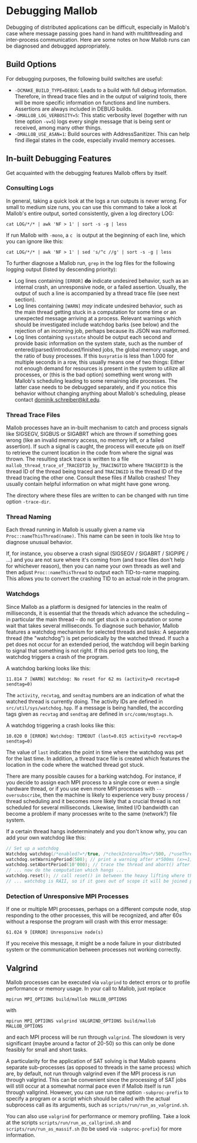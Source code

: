 
# Debugging Mallob

Debugging of distributed applications can be difficult, especially in Mallob's case where message passing goes hand in hand with multithreading and inter-process communication. Here are some notes on how Mallob runs can be diagnosed and debugged appropriately.

## Build Options

For debugging purposes, the following build switches are useful:

* `-DCMAKE_BUILD_TYPE=DEBUG`: Leads to a build with full debug information. Therefore, in thread trace files and in the output of valgrind tools, there will be more specific information on functions and line numbers. Assertions are always included in DEBUG builds.
* `-DMALLOB_LOG_VERBOSITY=5`: This static verbosity level (together with run time option `-v=5`) logs every single message that is being sent or received, among many other things.
* `-DMALLOB_USE_ASAN=1`: Build sources with AddressSanitizer. This can help find illegal states in the code, especially invalid memory accesses.

## In-built Debugging Features

Get acquainted with the debugging features Mallob offers by itself.

### Consulting Logs

In general, taking a quick look at the logs a run outputs is never wrong. For small to medium size runs, you can use this command to take a look at Mallob's entire output, sorted consistently, given a log directory LOG:

    cat LOG/*/* | awk 'NF > 1' | sort -s -g | less

If run Mallob with `-mono`, a `c ` is output at the beginning of each line, which you can ignore like this:

    cat LOG/*/* | awk 'NF > 1' | sed 's/^c //g' | sort -s -g | less

To further diagnose a Mallob run, `grep` in the log files for the following logging output (listed by descending priority):

* Log lines containing `[ERROR]` **do** indicate undesired behavior, such as an internal crash, an unresponsive node, or a failed assertion. Usually, the output of such a line is accompanied by a thread trace file (see next section).
* Log lines containing `[WARN]` _may_ indicate undesired behavior, such as the main thread getting stuck in a computation for some time or an unexpected message arriving at a process. Relevant warnings which should be investigated include watchdog barks (see below) and the rejection of an incoming job, perhaps because its JSON was malformed.
* Log lines containing `sysstate` should be output each second and provide basic information on the system state, such as the number of entered/parsed/introduced/finished jobs, the global memory usage, and the ratio of busy processes. If this `busyratio` is less than 1.000 for multiple seconds in a row, this usually means one of two things: Either not enough demand for resources is present in the system to utilize all processes, or (this is the bad option) something went wrong with Mallob's scheduling leading to some remaining idle processes. The latter case needs to be debugged separately, and if you notice this behavior without changing anything about Mallob's scheduling, please contact <dominik.schreiber@kit.edu>.

### Thread Trace Files

Mallob processes have an in-built mechanism to catch and process signals like SIGSEGV, SIGBUS or SIGABRT which are thrown if something goes wrong (like an invalid memory access, no memory left, or a failed assertion). If such a signal is caught, the process will execute `gdb` on itself to retrieve the current location in the code from where the signal was thrown. The resulting stack trace is written to a file `mallob_thread_trace_of_TRACEDTID_by_TRACINGTID` where `TRACEDTID` is the thread ID of the thread being traced and `TRACINGID` is the thread ID of the thread tracing the other one. Consult these files if Mallob crashes! They usually contain helpful information on what might have gone wrong.

The directory where these files are written to can be changed with run time option `-trace-dir`.

### Thread Naming

Each thread running in Mallob is usually given a name via `Proc::nameThisThread(name)`. This name can be seen in tools like `htop` to diagnose unusual behavior.

If, for instance, you observe a crash signal (SIGSEGV / SIGABRT / SIGPIPE / ...) and you are not sure where it's coming from (and trace files don't help for whichever reason), then you can name your own threads as well and then adjust `Proc::nameThisThread` to output each TID-to-name mapping. This allows you to convert the crashing TID to an actual role in the program.

### Watchdogs

Since Mallob as a platform is designed for latencies in the realm of milliseconds, it is essential that the threads which advance the scheduling – in particular the main thread – do not get stuck in a computation or some wait that takes several milliseconds. To diagnose such behavior, Mallob features a watchdog mechanism for selected threads and tasks: A separate thread (the "watchdog") is pet periodically by the watched thread. If such a pet does not occur for an extended period, the watchdog will begin barking to signal that something is not right. If this period gets too long, the watchdog triggers a crash of the program. 

A watchdog barking looks like this:

    11.814 7 [WARN] Watchdog: No reset for 62 ms (activity=0 recvtag=0 sendtag=0)

The `activity`, `recvtag`, and `sendtag` numbers are an indication of what the watched thread is currently doing. The activity IDs are defined in `src/util/sys/watchdog.hpp`. If a message is being handled, the according tags given as `recvtag` and `sendtag` are defined in `src/comm/msgtags.h`.

A watchdog triggering a crash looks like this:

    10.020 0 [ERROR] Watchdog: TIMEOUT (last=0.015 activity=0 recvtag=0 sendtag=0)

The value of `last` indicates the point in time where the watchdog was pet for the last time. In addition, a thread trace file is created which features the location in the code where the watched thread got stuck.

There are many possible causes for a barking watchdog. For instance, if you decide to assign each MPI process to a single core or even a single hardware thread, or if you use even more MPI processes with ``--oversubscribe``, then the machine is likely to experience very busy process / thread scheduling and it becomes more likely that a crucial thread is not scheduled for several milliseconds. Likewise, limited I/O bandwidth can become a problem if many processes write to the same (network?) file system.

If a certain thread hangs indeterminately and you don't know why, you can add your own watchdog like this: 
```c++
// Set up a watchdog
Watchdog watchdog(/*enabled?=*/true, /*checkIntervalMs=*/500, /*useThreadPool=*/true);
watchdog.setWarningPeriod(500); // print a warning after x*500ms (x>=1) without reset()
watchdog.setAbortPeriod(10'000); // trace the thread and abort() after 10s
// ... now do the computation which hangs ...
watchdog.reset(); // call reset() in between the heavy lifting where the thread can hang
// ... watchdog is RAII, so if it goes out of scope it will be joined properly
```

### Detection of Unresponsive MPI Processes

If one or multiple MPI processes, perhaps on a different compute node, stop responding to the other processes, this will be recognized, and after 60s without a response the program will crash with this error message:

    61.024 9 [ERROR] Unresponsive node(s)

If you receive this message, it might be a node failure in your distributed system or the communication between processes not working correctly.

## Valgrind

Mallob processes can be executed via `valgrind` to detect errors or to profile performance or memory usage. In your call to Mallob, just replace 

    mpirun MPI_OPTIONS build/mallob MALLOB_OPTIONS

with

    mpirun MPI_OPTIONS valgrind VALGRIND_OPTIONS build/mallob MALLOB_OPTIONS

and each MPI process will be run through `valgrind`. The slowdown is very significant (maybe around a factor of 20-50) so this can only be done feasibly for small and short tasks.

A particularity for the application of SAT solving is that Mallob spawns separate sub-processes (as opposed to threads in the same process) which are, by default, not run through valgrind even if the MPI process is run through valgrind. This can be convenient since the processing of SAT jobs will still occur at a somewhat normal pace even if Mallob itself is run through vallgrind. However, you can use run time option `-subproc-prefix` to specify a program or a script which should be called with the actual subprocess call as its arguments, such as `scripts/run/run_as_valgrind.sh`.

You can also use `valgrind` for performance or memory profiling. Take a look at the scripts `scripts/run/run_as_callgrind.sh` and `scripts/run/run_as_massif.sh` (to be used via `-subproc-prefix`) for more information.
